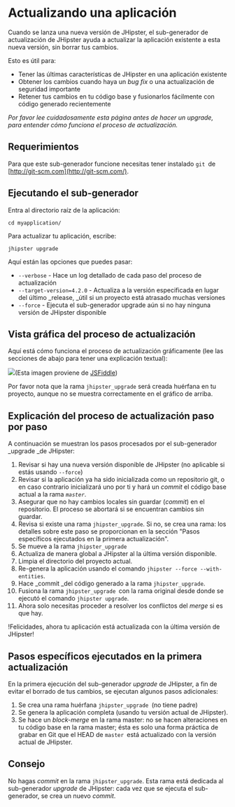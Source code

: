 # Actualizando una aplicación

Cuando se lanza una nueva versión de JHipster, el sub-generador de actualización de JHipster ayuda a actualizar la aplicación existente a esta nueva versión, sin borrar tus cambios.

Esto es útil para:

* Tener las últimas características de JHipster en una aplicación existente
* Obtener los cambios cuando haya un _bug fix_ o una actualización de seguridad importante
* Retener tus cambios en tu código base  y fusionarlos fácilmente con código generado recientemente

_Por favor lee cuidadosamente esta página antes de hacer un upgrade, para entender cómo funciona el proceso de actualización._

## Requerimientos

Para que este sub-generador funcione necesitas tener instalado `git `de [http://git-scm.com](http://git-scm.com/).

## Ejecutando el sub-generador

Entra al directorio raíz de la aplicación:

`cd myapplication/`

Para actualizar tu aplicación, escribe:

`jhipster upgrade`

Aquí están las opciones que puedes pasar:

* `--verbose` - Hace un log detallado de cada paso del proceso de actualización
* `--target-version=4.2.0` - Actualiza a la versión especificada en lugar del último _release, _útil si un proyecto está atrasado muchas versiones
* `--force` - Ejecuta el sub-generador upgrade aún si no hay ninguna versión de JHipster disponible

## Vista gráfica del proceso de actualización

Aquí está cómo funciona el proceso de actualización gráficamente \(lee las secciones de abajo para tener una explicación textual\):

![](http://www.jhipster.tech/images/upgrade_gitgraph.png)\(Esta imagen proviene de [JSFiddle](http://jsfiddle.net/lordlothar99/tqp9gyu3/)\)

Por favor nota que la rama `jhipster_upgrade` será creada huérfana en tu proyecto, aunque no se muestra correctamente en el gráfico de arriba.

## Explicación del proceso de actualización paso por paso

A continuación se muestran los pasos procesados por el sub-generador _upgrade _de JHipster:

1. Revisar si hay una nueva versión disponible de JHipster \(no aplicable si estás usando `--force`\)
2. Revisar si la aplicación ya ha sido inicializada como un repositorio git, o en caso contrario inicializará uno por ti y hará un _commit_ el código base actual a la rama _`master`_.
3. Asegurar que no hay cambios locales sin guardar \(_commit_\) en el repositorio. El proceso se abortará si se encuentran cambios sin guardar.
4. Revisa si existe una rama `jhipster_upgrade`. Si no, se crea una rama: los detalles sobre este paso se proporcionan en la sección "Pasos específicos ejecutados en la primera actualización".
5. Se mueve a la rama `jhipster_upgrade`
6. Actualiza de manera global a JHipster al la última versión disponible. 
7. Limpia el directorio del proyecto actual.
8. Re-genera la aplicación usando el comando `jhipster --force --with-entities`.
9. Hace _commit _del código generado a la rama `jhipster_upgrade`.
10. Fusiona la rama `jhipster_upgrade `con la rama original desde donde se ejecutó el comando `jhipster upgrade`.
11. Ahora solo necesitas proceder a resolver los conflictos del _merge_ si es que hay.

!Felicidades, ahora tu aplicación está actualizada con la última versión de JHipster!

## Pasos específicos ejecutados en la primera actualización

En la primera ejecución del sub-generador _upgrade_ de JHipster, a fin de evitar el borrado de tus cambios, se ejecutan algunos pasos adicionales:

1. Se crea una rama huérfana `jhipster_upgrade `\(no tiene padre\)
2. Se genera la aplicación completa \(usando tu versión actual de JHipster\).
3. Se hace un _block-merge_ en la rama master: no se hacen alteraciones en tu código base en la rama master; ésta es solo una forma práctica de grabar en Git que el HEAD de `master `está actualizado con la versión actual de JHipster. 

## Consejo

No hagas _commit_ en la rama `jhipster_upgrade`. Esta rama está dedicada al sub-generador _upgrade_ de JHipster: cada vez que se ejecuta el sub-generador, se crea un nuevo _commit_. 



